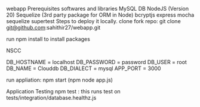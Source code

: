webapp
Prerequisites softwares and libraries
MySQL DB
NodeJS (Version 20)
Sequelize (3rd party package for ORM in Node)
bcryptjs
express
mocha
sequelize
supertest
Steps to deploy it locally.
clone fork repo: git clone git@github.com:sahithir27/webapp.git

run npm install to install packages



NSCC

DB_HOSTNAME = localhost
DB_PASSWORD = password
DB_USER = root
DB_NAME = Clouddb
DB_DIALECT = mysql
APP_PORT = 3000


run appliation: npm start (npm node app.js)

Application Testing
npm test : this runs test on tests/integration/database.healthz.js
